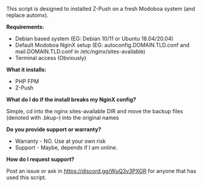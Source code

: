 This script is designed to installed Z-Push on a fresh Modoboa system (and replace automx).

**Requirements:**

- Debian based system (EG: Debian 10/11 or Ubuntu 18.04/20.04)
- Default Modoboa NginX setup (EG: autoconfig.DOMAIN.TLD.conf and mail.DOMAIN.TLD.conf in /etc/nginx/sites-available)
- Terminal access (Obviously)

**What it installs:**

- PHP FPM
- Z-Push

**What do I do if the install breaks my NginX config?**

Simple, cd into the nginx sites-available DIR and move the backup files (denoted with .bkup-<DATE>) into the original names
  
**Do you provide support or warranty?**
  
- Warranty - NO. Use at your own risk
- Support - Maybe, depends if I am online.
  
**How do I request support?**
  
Post an issue or ask in https://discord.gg/WuQ3v3PXGR for anyone that has used this script.
